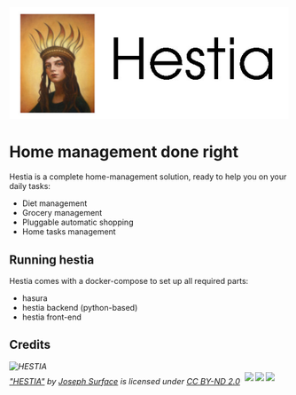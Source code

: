 <span style="display:block;text-align:center">[![](https://raw.githubusercontent.com/XayOn/hestia/develop/hestia.jpg)](https://github.com/XayOn/hestia) </span>
# Home management done right 

Hestia is a complete home-management solution, ready to help you on your daily tasks:

- Diet management
- Grocery management
- Pluggable automatic shopping
- Home tasks management

## Running hestia

Hestia comes with a docker-compose to set up all required parts:

- hasura
- hestia backend (python-based)
- hestia front-end

## Credits

<p style="font-size: 0.9rem;font-style: italic;"><img style="display: block;" src="https://live.staticflickr.com/5583/14565015967_3765c1945c_b.jpg" alt="HESTIA"><a href="https://www.flickr.com/photos/76194346@N02/14565015967">"HESTIA"</a><span> by <a href="https://www.flickr.com/photos/76194346@N02">Joseph Surface</a></span> is licensed under <a href="https://creativecommons.org/licenses/by-nd/2.0/?ref=ccsearch&atype=html" style="margin-right: 5px;">CC BY-ND 2.0</a><a href="https://creativecommons.org/licenses/by-nd/2.0/?ref=ccsearch&atype=html" target="_blank" rel="noopener noreferrer" style="display: inline-block;white-space: none;margin-top: 2px;margin-left: 3px;height: 22px !important;"><img style="height: inherit;margin-right: 3px;display: inline-block;" src="https://search.creativecommons.org/static/img/cc_icon.svg?image_id=3238d181-f69e-4a01-8a1f-afa9d898789e" /><img style="height: inherit;margin-right: 3px;display: inline-block;" src="https://search.creativecommons.org/static/img/cc-by_icon.svg" /><img style="height: inherit;margin-right: 3px;display: inline-block;" src="https://search.creativecommons.org/static/img/cc-nd_icon.svg" /></a></p>
